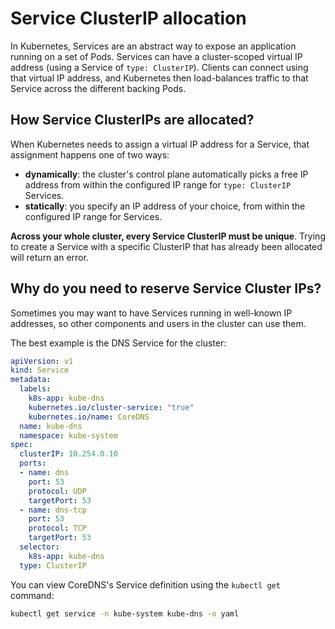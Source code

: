 # Service ClusterIP allocation

In Kubernetes, Services are an abstract way to expose an application running on a set of Pods. Services can have a cluster-scoped virtual IP address (using a Service of `type: ClusterIP`). Clients can connect using that virtual IP address, and Kubernetes then load-balances traffic to that Service across the different backing Pods.

## How Service ClusterIPs are allocated?

When Kubernetes needs to assign a virtual IP address for a Service, that assignment happens one of two ways:

- **dynamically**: the cluster's control plane automatically picks a free IP address from within the configured IP range for `type: ClusterIP` Services.
- **statically**: you specify an IP address of your choice, from within the configured IP range for Services.

**Across your whole cluster, every Service ClusterIP must be unique**. Trying to create a Service with a specific ClusterIP that has already been allocated will return an error.

## Why do you need to reserve Service Cluster IPs?

Sometimes you may want to have Services running in well-known IP addresses, so other components and users in the cluster can use them.

The best example is the DNS Service for the cluster:

```yaml
apiVersion: v1
kind: Service
metadata:
  labels:
    k8s-app: kube-dns
    kubernetes.io/cluster-service: "true"
    kubernetes.io/name: CoreDNS
  name: kube-dns
  namespace: kube-system
spec:
  clusterIP: 10.254.0.10
  ports:
  - name: dns
    port: 53
    protocol: UDP
    targetPort: 53
  - name: dns-tcp
    port: 53
    protocol: TCP
    targetPort: 53
  selector:
    k8s-app: kube-dns
  type: ClusterIP
```

You can view CoreDNS's Service definition using the `kubectl get` command:

```bash
kubectl get service -n kube-system kube-dns -o yaml
```
